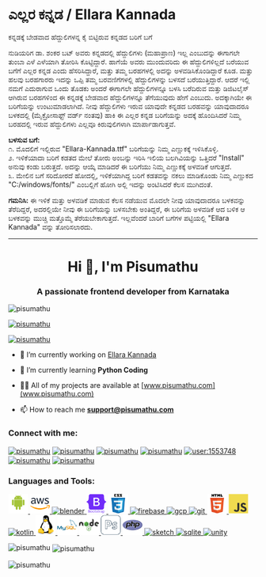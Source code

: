 # ಎಲ್ಲರ ಕನ್ನಡ / Ellara Kannada
ಕನ್ನಡಕ್ಕೆ ಬೇಡವಾದ ಹೆದ್ದುಲಿಗಳನ್ನ ಕೈ ಬಿಟ್ಟಿರುವ ಕನ್ನಡದ ಬರಿಗೆ ಬಗೆ   

ನುಡಿಯರಿಗ ಡಾ. ಶಂಕರ ಬಟ್ ಅವರು ಕನ್ನಡದಲ್ಲಿ ಹೆದ್ದುಲಿಗಳು (ಮಹಾಪ್ರಾಣ) ಇಲ್ಲ ಎಂಬುದನ್ನು ಈಗಾಗಲೇ ತುಂಬಾ ಎಳೆ ಎಳೆಯಾಗಿ ತೋರಿಸಿ ಕೊಟ್ಟಿದ್ದಾರೆ. ಹಾಗೆಯೆ ಅವರು ಮುಂದುವರಿದು ಈ ಹೆದ್ದುಲಿಗಳಿಲ್ಲದೆ ಬರೆಯುವ ಬಗೆಗೆ ಎಲ್ಲರ ಕನ್ನಡ ಎಂದು ಹೆಸರಿಸಿದ್ದಾರೆ, ಮತ್ತು ತಮ್ಮ ಬರಹಗಳಲ್ಲಿ ಅದನ್ನು ಅಳವಡಿಸಿಕೊಂಡಿದ್ದಾರೆ ಕೂಡ. ಮತ್ತು ಹಲವು ಬರಹಗಾರರು ಇದನ್ನು ಒಪ್ಪಿ ತಮ್ಮ ಬರವಣಿಗೆಗಳಲ್ಲಿ ಹೆದ್ದುಲಿಗಳನ್ನು ಬಳಸದೆ ಬರೆಯುತ್ತಿದ್ದಾರೆ. ಆದರೆ ಇಲ್ಲಿ ನಮಗೆ ಎದುರಾಗುವ ಒಂದು ತೊಡಕು ಅಂದರೆ ಈಗಾಗಲೇ ಹೆದ್ದುಲಿಗಳನ್ನೂ ಬಳಸಿ ಬರೆದಿರುವ ಮತ್ತು ಡಿಜಿಟಲೈಸ್ ಆಗಿರುವ ಬರಹಗಳಿಂದ ಈ ಕನ್ನಡಕ್ಕೆ ಬೇಡವಾದ ಹೆದ್ದುಲಿಗಳನ್ನೂ ತೆಗೆಯುವುದು ಹೇಗೆ ಎಂಬುದು. ಅದಕ್ಕಾಗಿಯೇ ಈ ಬರಿಗೆಯನ್ನು ಉಂಟುಮಾಡಲಾಗಿದೆ.
ನೀವು ಹೆದ್ದುಲಿಗಳು ಇರುವ ಯಾವುದೇ ಕನ್ನಡದ ಬರಹವನ್ನು ಯಾವುದಾದರೂ ಬಳಕದಲ್ಲಿ (ಮೈಕ್ರೋಸಾಫ್ಟ್ ವರ್ಡ್ ನಂತವು) ಹಾಕಿ ಈ ಎಲ್ಲರ ಕನ್ನಡ ಬರಿಗೆಯನ್ನು ಅದಕ್ಕೆ ಹೊಂದಿಸಿದರೆ ನಿಮ್ಮ ಬರಹದಲ್ಲಿ ಇರುವ ಹೆದ್ದುಲಿಗಳು ಎಲ್ಲವೂ ಕಿರುವುಲಿಗಳಾಗಿ ಮಾರ್ಪಾಡಾಗುತ್ತವೆ.

<strong>ಬಳಸುವ ಬಗೆ:</strong> <br />
೧. ಮೊದಲಿಗೆ ಇಲ್ಲಿರುವ "Ellara-Kannada.ttf" ಬರಿಗೆಯನ್ನು ನಿಮ್ಮ ಎಣ್ಣುಕಕ್ಕೆ ಇಳಿಸಿಕೊಳ್ಳಿ. <br />
೨. ಇಳಿಕೆಯಾದಾ ಬರಿಗೆ ಕಡತದ ಮೇಲೆ ತೋರು ಅಂಬನ್ನು ಇರಿಸಿ ಇಲಿಯ ಬಲಗಿವಿಯನ್ನು ಒತ್ತಿದರೆ "Install" ಅನುವು ಕಂಡು ಬರುತ್ತದೆ. ಅದನ್ನು ಆಯ್ಕೆ ಮಾಡಿದರೆ ಈ ಬರಿಗೆಯು ನಿಮ್ಮ ಎಣ್ಣುಕಕ್ಕೆ ಅಳವಡಿಕೆ ಆಗುತ್ತದೆ. <br />
೩. ಮೇಲಿನ ಬಗೆ ಸರಿದೋರದೆ ಹೋದಲ್ಲಿ, ಇಳಿಕೆಯಾಗಿದ್ದ ಬರಿಗೆ ಕಡತವನ್ನು ನಕಲು ಮಾಡಿಕೊಂಡು ನಿಮ್ಮ ಎಣ್ಣುಕದ "C:/windows/fonts/" ಎಂಬಲ್ಲಿಗೆ ಹೋಗಿ ಅಲ್ಲಿ ಇದನ್ನು ಅಂಟಿಸಿದರೆ ಕೆಲಸ ಮುಗಿದಂತೆ.<br />

<strong>ಗಮನಿಸಿ:</strong> ಈ ಇಳಿಕೆ ಮತ್ತು ಅಳವಡಿಕೆ ಮಾಡುವ ಕೆಲಸ ನಡೆಯುವ ಮೊದಲೇ ನೀವು ಯಾವುದಾದರೂ ಬಳಕವನ್ನು ತೆರೆದಿದ್ದರೆ, ಅದರಲ್ಲಿಯೇ ನೀವು ಈ ಬರಿಗೆಯನ್ನು ಬಳಸಬೇಕು ಅಂತಿದ್ದರೆ, ಈ ಬರಿಗೆಯ ಅಳವಡಿಕೆ ಆದ ಬಳಿಕ ಆ ಬಳಕವನ್ನು ಮುಚ್ಚಿ ಮತ್ತೊಮ್ಮೆ ತೆರೆಯಬೇಕಾಗುತ್ತದೆ. ಇಲ್ಲವೆಂದರೆ ಬಾರಿಗೆ ಬಗೆಗಳ ಪಟ್ಟಿಯಲ್ಲಿ "Ellara Kannada" ವನ್ನು ತೋರಿಸಲಾರದು.

<!--<p><b>CDN</b></p>
<p>https://cdn.jsdelivr.net/gh/pisumathu/ellara-kannada@raw/main/Ellara-Kannada.ttf</p>-->

----------------------------------------------------------
<h1 align="center">Hi 👋, I'm Pisumathu</h1>
<h3 align="center">A passionate frontend developer from Karnataka</h3>

<p align="left"> <img src="https://komarev.com/ghpvc/?username=pisumathu&label=Profile%20views&color=0e75b6&style=flat" alt="pisumathu" /> </p>

<p align="left"> <a href="https://github.com/ryo-ma/github-profile-trophy"><img src="https://github-profile-trophy.vercel.app/?username=pisumathu" alt="pisumathu" /></a> </p>

<p align="left"> <a href="https://twitter.com/pisumathu" target="blank"><img src="https://img.shields.io/twitter/follow/pisumathu?logo=twitter&style=for-the-badge" alt="pisumathu" /></a> </p>

- 🔭 I’m currently working on [Ellara Kannada](https://github.com/pisumathu/ellara-kannada/)

- 🌱 I’m currently learning **Python Coding**

- 👨‍💻 All of my projects are available at [www.pisumathu.com](www.pisumathu.com)

- 📫 How to reach me **support@pisumathu.com**

<h3 align="left">Connect with me:</h3>
<p align="left">
<a href="https://codepen.io/pisumathu" target="blank"><img align="center" src="https://raw.githubusercontent.com/rahuldkjain/github-profile-readme-generator/master/src/images/icons/Social/codepen.svg" alt="pisumathu" height="30" width="40" /></a>
<a href="https://dev.to/pisumathu" target="blank"><img align="center" src="https://raw.githubusercontent.com/rahuldkjain/github-profile-readme-generator/master/src/images/icons/Social/devto.svg" alt="pisumathu" height="30" width="40" /></a>
<a href="https://twitter.com/pisumathu" target="blank"><img align="center" src="https://raw.githubusercontent.com/rahuldkjain/github-profile-readme-generator/master/src/images/icons/Social/twitter.svg" alt="pisumathu" height="30" width="40" /></a>
<a href="https://linkedin.com/in/pisumathu" target="blank"><img align="center" src="https://raw.githubusercontent.com/rahuldkjain/github-profile-readme-generator/master/src/images/icons/Social/linked-in-alt.svg" alt="pisumathu" height="30" width="40" /></a>
<a href="https://stackoverflow.com/users/user:1553748" target="blank"><img align="center" src="https://raw.githubusercontent.com/rahuldkjain/github-profile-readme-generator/master/src/images/icons/Social/stack-overflow.svg" alt="user:1553748" height="30" width="40" /></a>
<a href="https://fb.com/pisumathu" target="blank"><img align="center" src="https://raw.githubusercontent.com/rahuldkjain/github-profile-readme-generator/master/src/images/icons/Social/facebook.svg" alt="pisumathu" height="30" width="40" /></a>
<a href="https://instagram.com/pisumathu" target="blank"><img align="center" src="https://raw.githubusercontent.com/rahuldkjain/github-profile-readme-generator/master/src/images/icons/Social/instagram.svg" alt="pisumathu" height="30" width="40" /></a>
</p>

<h3 align="left">Languages and Tools:</h3>
<p align="left"> <a href="https://developer.android.com" target="_blank" rel="noreferrer"> <img src="https://raw.githubusercontent.com/devicons/devicon/master/icons/android/android-original-wordmark.svg" alt="android" width="40" height="40"/> </a> <a href="https://aws.amazon.com" target="_blank" rel="noreferrer"> <img src="https://raw.githubusercontent.com/devicons/devicon/master/icons/amazonwebservices/amazonwebservices-original-wordmark.svg" alt="aws" width="40" height="40"/> </a> <a href="https://www.blender.org/" target="_blank" rel="noreferrer"> <img src="https://download.blender.org/branding/community/blender_community_badge_white.svg" alt="blender" width="40" height="40"/> </a> <a href="https://getbootstrap.com" target="_blank" rel="noreferrer"> <img src="https://raw.githubusercontent.com/devicons/devicon/master/icons/bootstrap/bootstrap-plain-wordmark.svg" alt="bootstrap" width="40" height="40"/> </a> <a href="https://www.w3schools.com/css/" target="_blank" rel="noreferrer"> <img src="https://raw.githubusercontent.com/devicons/devicon/master/icons/css3/css3-original-wordmark.svg" alt="css3" width="40" height="40"/> </a> <a href="https://firebase.google.com/" target="_blank" rel="noreferrer"> <img src="https://www.vectorlogo.zone/logos/firebase/firebase-icon.svg" alt="firebase" width="40" height="40"/> </a> <a href="https://cloud.google.com" target="_blank" rel="noreferrer"> <img src="https://www.vectorlogo.zone/logos/google_cloud/google_cloud-icon.svg" alt="gcp" width="40" height="40"/> </a> <a href="https://git-scm.com/" target="_blank" rel="noreferrer"> <img src="https://www.vectorlogo.zone/logos/git-scm/git-scm-icon.svg" alt="git" width="40" height="40"/> </a> <a href="https://www.w3.org/html/" target="_blank" rel="noreferrer"> <img src="https://raw.githubusercontent.com/devicons/devicon/master/icons/html5/html5-original-wordmark.svg" alt="html5" width="40" height="40"/> </a> <a href="https://developer.mozilla.org/en-US/docs/Web/JavaScript" target="_blank" rel="noreferrer"> <img src="https://raw.githubusercontent.com/devicons/devicon/master/icons/javascript/javascript-original.svg" alt="javascript" width="40" height="40"/> </a> <a href="https://kotlinlang.org" target="_blank" rel="noreferrer"> <img src="https://www.vectorlogo.zone/logos/kotlinlang/kotlinlang-icon.svg" alt="kotlin" width="40" height="40"/> </a> <a href="https://www.linux.org/" target="_blank" rel="noreferrer"> <img src="https://raw.githubusercontent.com/devicons/devicon/master/icons/linux/linux-original.svg" alt="linux" width="40" height="40"/> </a> <a href="https://www.mysql.com/" target="_blank" rel="noreferrer"> <img src="https://raw.githubusercontent.com/devicons/devicon/master/icons/mysql/mysql-original-wordmark.svg" alt="mysql" width="40" height="40"/> </a> <a href="https://nodejs.org" target="_blank" rel="noreferrer"> <img src="https://raw.githubusercontent.com/devicons/devicon/master/icons/nodejs/nodejs-original-wordmark.svg" alt="nodejs" width="40" height="40"/> </a> <a href="https://www.photoshop.com/en" target="_blank" rel="noreferrer"> <img src="https://raw.githubusercontent.com/devicons/devicon/master/icons/photoshop/photoshop-line.svg" alt="photoshop" width="40" height="40"/> </a> <a href="https://www.php.net" target="_blank" rel="noreferrer"> <img src="https://raw.githubusercontent.com/devicons/devicon/master/icons/php/php-original.svg" alt="php" width="40" height="40"/> </a> <a href="https://www.sketch.com/" target="_blank" rel="noreferrer"> <img src="https://www.vectorlogo.zone/logos/sketchapp/sketchapp-icon.svg" alt="sketch" width="40" height="40"/> </a> <a href="https://www.sqlite.org/" target="_blank" rel="noreferrer"> <img src="https://www.vectorlogo.zone/logos/sqlite/sqlite-icon.svg" alt="sqlite" width="40" height="40"/> </a> <a href="https://unity.com/" target="_blank" rel="noreferrer"> <img src="https://www.vectorlogo.zone/logos/unity3d/unity3d-icon.svg" alt="unity" width="40" height="40"/> </a> </p>

<p><img align="left" src="https://github-readme-stats.vercel.app/api/top-langs?username=pisumathu&show_icons=true&locale=en&layout=compact" alt="pisumathu" /></p>

<p>&nbsp;<img align="center" src="https://github-readme-stats.vercel.app/api?username=pisumathu&show_icons=true&locale=en" alt="pisumathu" /></p>

<p><img align="center" src="https://github-readme-streak-stats.herokuapp.com/?user=pisumathu&" alt="pisumathu" /></p>
